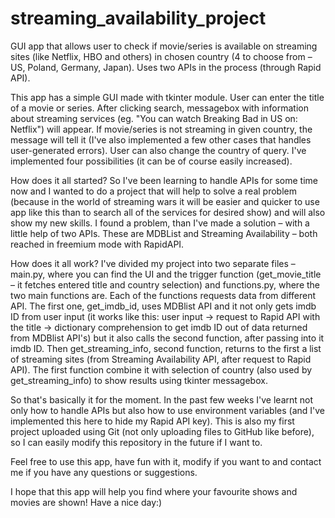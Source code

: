 # streaming_availability_project
GUI app that allows user to check if movie/series is available on streaming sites (like Netflix, HBO and others) in chosen country (4 to choose from – US, Poland, Germany, Japan).  Uses two APIs in the process (through Rapid API).

This app has a simple GUI made with tkinter module. 
User can enter the title of a movie or series. After clicking search, messagebox with information about streaming services (eg. "You can watch Breaking Bad in US on: Netflix") will appear. If movie/series is not streaming in given country, the message will tell it (I've also implemented a few other cases that handles user-generated errors). User can also change the country of query. I've implemented four possibilities (it can be of course easily increased).

How does it all started? 
So I've been learning to handle APIs for some time now and I wanted to do a project that will help to solve a real problem (because in the world of streaming wars it will be easier and quicker to use app like this than to search all of the services for desired show) and will also show my new skills. I found a problem, than I've made a solution – with a little help of two APIs. These are MDBList and Streaming Availability – both reached in freemium mode with RapidAPI.

How does it all work?
I've divided my project into two separate files – main.py, where you can find the UI and the trigger function (get_movie_title – it fetches entered title and country selection) and functions.py, where the two main functions are. Each of the functions requests data from different API. The first one, get_imdb_id, uses MDBlist API and it not only gets imdb ID from user input (it works like this: user input -> request to Rapid API with the title -> dictionary comprehension to get imdb ID out of data returned from MDBlist API's) but it also calls the second function, after passing into it imdb ID. Then get_streaming_info, second function, returns to the first a list of streaming sites (from Streaming Availability API, after request to Rapid API). The first function combine it with selection of country (also used by get_streaming_info) to show results using tkinter messagebox. 

So that's basically it for the moment. In the past few weeks I've learnt not only how to handle APIs but also how to use environment variables (and I've implemented this here to hide my Rapid API key). This is also my first project uploaded using Git (not only uploading files to GitHub like before), so I can easily modify this repository in the future if I want to.

Feel free to use this app, have fun with it, modify if you want to and contact me if you have any questions or suggestions.

I hope that this app will help you find where your favourite shows and movies are shown! Have a nice day:)
